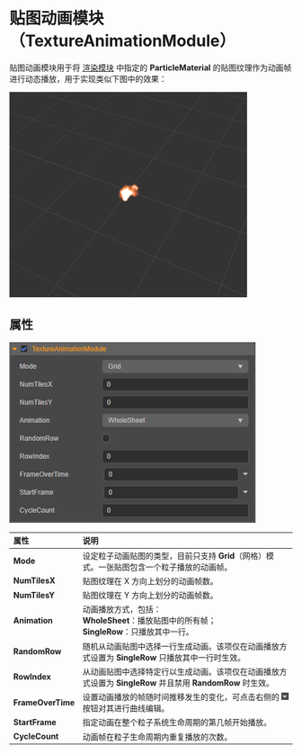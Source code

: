 # 贴图动画模块（TextureAnimationModule）

贴图动画模块用于将 [渲染模块](./renderer.md) 中指定的 **ParticleMaterial** 的贴图纹理作为动画帧进行动态播放，用于实现类似下图中的效果：

![texture_animation](module/texture_animation.gif)

## 属性

![texture_animation](module/texture_animation.png)

| 属性 | 说明 |
| :--- | :--- |
| **Mode** | 设定粒子动画贴图的类型，目前只支持 **Grid**（网格）模式。一张贴图包含一个粒子播放的动画帧。
| **NumTilesX** | 贴图纹理在 X 方向上划分的动画帧数。
| **NumTilesY** | 贴图纹理在 Y 方向上划分的动画帧数。
| **Animation** | 动画播放方式，包括：<br> **WholeSheet**：播放贴图中的所有帧；<br>**SingleRow**：只播放其中一行。
| **RandomRow** | 随机从动画贴图中选择一行生成动画。该项仅在动画播放方式设置为 **SingleRow** 只播放其中一行时生效。
| **RowIndex** | 从动画贴图中选择特定行以生成动画。该项仅在动画播放方式设置为 **SingleRow** 并且禁用 **RandomRow** 时生效。
| **FrameOverTime** | 设置动画播放的帧随时间推移发生的变化，可点击右侧的 ![menu button](main-module/menu-button.png) 按钮对其进行曲线编辑。
| **StartFrame** | 指定动画在整个粒子系统生命周期的第几帧开始播放。
| **CycleCount** | 动画帧在粒子生命周期内重复播放的次数。

